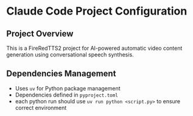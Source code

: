 # Claude Code Project Configuration

## Project Overview

This is a FireRedTTS2 project for AI-powered automatic video content generation using conversational speech synthesis.

## Dependencies Management

- Uses `uv` for Python package management
- Dependencies defined in `pyproject.toml`
- each python run should use `uv run python <script.py>` to ensure correct environment
